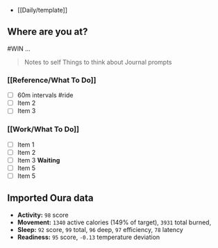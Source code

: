 - [[Daily/template]]
## Where are you at?

#WIN ...

> Notes to self
> Things to think about
> Journal prompts

### [[Reference/What To Do]]
- [ ] 60m intervals #ride
- [ ] Item 2
- [ ] Item 3

### [[Work/What To Do]]
- [ ] Item 1
- [ ] Item 2
- [ ] Item 3
**Waiting**
- [ ] Item 5
- [ ] Item 5

## Imported Oura data
- **Activity:** `98` score
- **Movement:** `1340` active calories (149% of target), `3931` total burned, 
- **Sleep:** `92` score, `99` total, `96` deep,  `97` efficiency,  `78` latency
- **Readiness:** `95` score, `-0.13` temperature deviation
